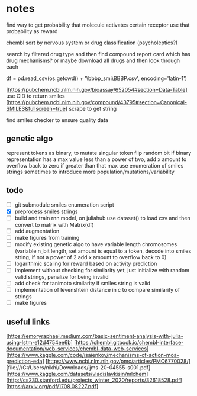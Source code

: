 # notes

find way to get probability that molecule activates certain receptor
use that probability as reward

chembl sort by nervous system or drug classification (psycholeptics?)

search by filtered drug type and then find compound report card which has drug mechanisms?
or maybe download all drugs and then look through each

df = pd.read_csv(os.getcwd() + '\\bbbp_smi\\BBBP.csv', encoding='latin-1')

[https://pubchem.ncbi.nlm.nih.gov/bioassay/652054#section=Data-Table]
use CID to return smiles
[https://pubchem.ncbi.nlm.nih.gov/compound/43795#section=Canonical-SMILES&fullscreen=true]
scrape to get string

find smiles checker to ensure quality data

## genetic algo

represent tokens as binary, to mutate singular token flip random bit
if binary representation has a max value less than a power of two, add x amount to overflow back to zero if greater than that max
use enumeration of smiles strings sometimes to introduce more population/mutations/variability

## todo

- [ ] git submodule smiles enumeration script
- [X] preprocess smiles strings
- [ ] build and train rnn model, on juliahub use dataset() to load csv and then convert to matrix with Matrix(df)
- [ ] add augmentation
- [ ] make figures from training
- [ ] modify existing genetic algo to have variable length chromosomes (variable n_bit length, set amount is equal to a token, decode into smiles string, if not a power of 2 add x amount to overflow back to 0)
- [ ] logarithmic scaling for reward based on activity prediction
- [ ] implement without checking for similarity yet, just initialize with random valid strings, penalize for being invalid
- [ ] add check for tanimoto similarity if smiles string is valid
- [ ] implementation of levenshtein distance in c to compare similarity of strings
- [ ] make figures

## useful links

[https://emoryraphael.medium.com/basic-sentiment-analysis-with-julia-using-lstm-e12d4754ee6b]
[https://chembl.gitbook.io/chembl-interface-documentation/web-services/chembl-data-web-services]
[https://www.kaggle.com/code/isaienkov/mechanisms-of-action-moa-prediction-eda]
[https://www.ncbi.nlm.nih.gov/pmc/articles/PMC6770028/]
[file:///C:/Users/nikhi/Downloads/ijms-20-04555-s001.pdf]
[https://www.kaggle.com/datasets/vladislavkisin/mlchem]
[http://cs230.stanford.edu/projects_winter_2020/reports/32618528.pdf]
[https://arxiv.org/pdf/1708.08227.pdf]
